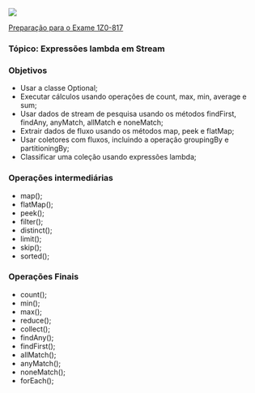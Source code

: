 ![](https://github.com/ocpjp-study/expressoes-lambda-em-streams/blob/main/ocpjp.png)

[Preparação para o Exame 1Z0-817](https://education.oracle.com/pt_BR/upgrade-ocp-java-6-7-8-to-java-se-11-developer/pexam_1Z0-817)

### Tópico: Expressões lambda em Stream
### Objetivos
- Usar a classe Optional;
- Executar cálculos usando operações de count, max, min, average e sum;
- Usar dados de stream de pesquisa usando os métodos findFirst, findAny, anyMatch, allMatch e noneMatch;
- Extrair dados de fluxo usando os métodos map, peek e flatMap;
- Usar coletores com fluxos, incluindo a operação groupingBy e partitioningBy;
- Classificar uma coleção usando expressões lambda;

### Operações intermediárias
- map();
- flatMap();
- peek();
- filter();
- distinct();
- limit();
- skip();
- sorted();

### Operações Finais
- count();
- min();
- max();
- reduce();
- collect();
- findAny();
- findFirst();
- allMatch();
- anyMatch();
- noneMatch();
- forEach();
